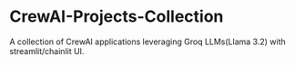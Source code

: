 # CrewAI-Projects-Collection
 A collection of CrewAI applications leveraging Groq LLMs(Llama 3.2) with streamlit/chainlit UI.
